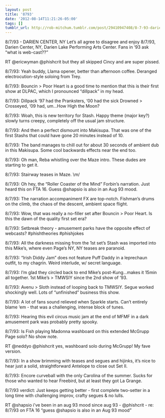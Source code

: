 ```yaml
---
layout: post
title: '8793'
date: '2012-08-14T11:21:26-05:00'
tags: []
tumblr_url: http://rob-mitchum.tumblr.com/post/29410947408/8-7-93-darien-center-ny-lets-all-agree-to
---
```


8/7/93 - DARIEN CENTER, NY
Let’s all agree to disagree and enjoy 8/7/93, Darien Center, NY, Darien Lake Performing Arts Center. Fans in ‘93 ask “what is web-cast??” 

RT @ericwyman @phishcrit but they all skipped Cincy and are super pissed. 

8/7/93: Yeah buddy, Llama opener, better than afternoon coffee. Deranged electrocution-style soloing from Trey. 

8/7/93: Bouncin > Poor Heart is a good time to mention that this is their first show at DLPAC, which I pronounced “dillpack” in my head. 

8/7/93: Dillpack ‘97 had the Pranksters, ‘00 had the sick Drowned > Crosseyed, ‘09 had, um…How High the Moon? 

8/7/93: Woah, this is new territory for Stash. Happy theme (major key?) slowly turns creepy, completely off the usual jam structure. 

8/7/93: And then a perfect dismount into Makisupa. That was one of the first Stashs that could have gone 20 minutes instead of 10. 

8/7/93: The band manages to chill out for about 30 seconds of ambient dub in this Makisupa. Some cool backwards effects near the end too. 

8/7/93: Oh man, Reba whistling over the Maze intro. These dudes are starting to get it. 

8/7/93: Stairway teases in Maze. \m/ 

8/7/93: Oh hey, the “Roller Coaster of the Mind” Forbin’s narration. Just heard this on FTA 16. Guess @shapsio is also in an Aug 93 mood. 

8/7/93: The narration accompaniment FX are top-notch. Fishman’s drums on the climb, the chaos of the descent, ambient space flight. 

8/7/93: Wow, that was really a no-filler set after Bouncin > Poor Heart. Is this the dawn of the quality first set era? 

8/7/93: Setbreak theory - amusement parks have the opposite effect of webcasts? #phishtheories #phishjokes 

8/7/93: All the darkness missing from the 1st set’s Stash was imported into this Mike’s, where even Page’s NY, NY teases are paranoid. 

8/7/93: “Irish Diddy Jam” does not feature Puff Daddy in a leprechaun outfit, to my chagrin. Weird interlude, w/ secret language. 

8/7/93: I’m glad they circled back to end Mike’s post-Kung…makes it 15min all together. 1st Mike’s > TMWSIY since the 2nd show of ‘93. 

8/7/93: Avenu > Sloth instead of looping back to TMWSIY. Segue worked shockingly well. Lots of “unfinished” business this show. 

8/7/93: A lot of fans sound relieved when Sparkle starts. Can’t entirely blame ‘em - that was a challenging, intense block of tunes. 

8/7/93: Hearing this evil circus music jam at the end of MFMF in a dark amusement park was probably pretty spooky. 

8/7/93: Is Fish playing Madonna washboard on this extended McGrupp Page solo? No show note. 

RT @neddyo @phishcrit yes, washboard solo during McGrupp! My fave version. 

8/7/93: In a show brimming with teases and segues and hijinks, it’s nice to hear just a solid, straightforward Antelope to close out Set II. 

8/7/93: Encore curveball with the only Carolina of the summer. Sucks for those who wanted to hear Freebird, but at least they got La Grange. 

8/7/93 verdict: Just keeps getting better - first complete two-setter in a long time with challenging improv, crafty segues & no lulls. 

RT @shapsio i’ve been in an aug 93 mood since aug 93 - @phishcrit - re: 8/7/93 on FTA 16 “guess @shapsio is also in an Aug 93 mood” 
